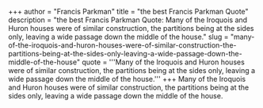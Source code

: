 +++
author = "Francis Parkman"
title = "the best Francis Parkman Quote"
description = "the best Francis Parkman Quote: Many of the Iroquois and Huron houses were of similar construction, the partitions being at the sides only, leaving a wide passage down the middle of the house."
slug = "many-of-the-iroquois-and-huron-houses-were-of-similar-construction-the-partitions-being-at-the-sides-only-leaving-a-wide-passage-down-the-middle-of-the-house"
quote = '''Many of the Iroquois and Huron houses were of similar construction, the partitions being at the sides only, leaving a wide passage down the middle of the house.'''
+++
Many of the Iroquois and Huron houses were of similar construction, the partitions being at the sides only, leaving a wide passage down the middle of the house.
